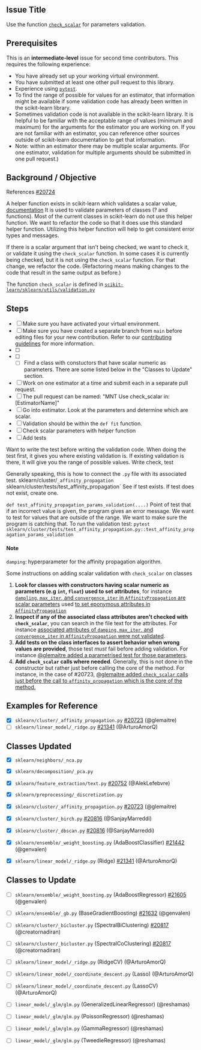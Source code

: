 ## Issue Title
Use the function [`check_scalar`](https://scikit-learn.org/dev/modules/generated/sklearn.utils.check_scalar.html?highlight=check_scalar#sklearn.utils.check_scalar) for parameters validation. 

## Prerequisites
This is an **intermediate-level** issue for second time contributors. This requires the following experience:
- You have already set up your working virtual environment.
- You have submitted at least one other pull request to this library.
- Experience using [`pytest`](https://docs.pytest.org/en/6.2.x/).
- To find the range of possible for values for an estimator, that information might be available if some validation code has already been written in the scikit-learn library.
- Sometimes validation code is not available in the scikit-learn library.  It is helpful to be familiar with the acceptable range of values (minimum and maximum) for the arguments for the estimator you are working on. If you are not familiar with an estimator, you can reference other sources outside of scikit-learn documentation to get that information. 
- Note: within an estimator there may be multiple scalar arguments. (For one estimator, validation for multiple arguments should be submitted in one pull request.)

## Background / Objective

References [#20724](https://github.com/scikit-learn/scikit-learn/issues/20724)

A helper function exists in scikit-learn which validates a scalar value, [documentation](https://scikit-learn.org/stable/modules/generated/sklearn.utils.check_scalar.html)
It is used to validate parameters of classes (? and functions). Most of the current classes in scikit-learn do not use this helper function.  We want to refactor the code so that it does use this standard helper function. Utilizing this helper function will help to get consistent error types and messages.

If there is a scalar argument that isn't being checked, we want to check it, or validate it using the `check_scalar` function.  In some cases it is currently being checked, but it is not using the `check_scalar` function.  For that change, we refactor the code.  (Refactoring means making changes to the code that result in the same output as before.)

The function `check_scalar` is defined in [`scikit-learn/sklearn/utils/validation.py`](https://github.com/scikit-learn/scikit-learn/blob/6077d52b706d118c0d9fb1e69c254bc67e15b078/sklearn/utils/validation.py)


## Steps
- [ ] Make sure you have activated your virtual environment.
- [ ] Make sure you have created a separate branch from `main` before editing files for your new contribution. Refer to our [contributing guidelines](https://scikit-learn.org/dev/developers/contributing.html#how-to-contribute) for more information.
- [ ] 
- [ ] - [ ] Find a class with constuctors that have scalar numeric as parameters. There are some listed below in the "Classes to Update" section. 

- [ ] Work on one estimator at a time and submit each in a separate pull request. 
- [ ] The pull request can be named:  "MNT Use check_scalar in: [EstimatorName]"
- [ ] Go into estimator.  Look at the parameters and determine which are scalar.
- [ ] Validation should be within the `def fit` function. 
- [ ] Check scalar parameters with helper function
- [ ] Add tests

Want to write the test before writing the validation code.  When doing the test first, it gives you where existing validation is.  If existing validation is there, it will give you the range of possible values. 
Write check, test 

Generally speaking, this is how to connect the `.py` file with its associated test.
sklearn/cluster/`_affinity_propagation`
sklearn/cluster/tests/test_affinity_propagation`
See if test exists.  If test does not exist, create one.

`def test_affinity_propagation_params_validation(....)`
Point of test that if an incorrect value is given, the program gives an error message.
We want to test for values that are outside of the range. We want to make sure the program is catching that.
To run the validation test:  `pytest sklearn/cluster/tests/test_affinity_propagation.py::test_affinity_propagation_params_validation`

#### Note
`damping`:  hyperparameter for the affinity propagation algorithm.


Some instructions on adding scalar validation with `check_scalar` on classes
 
1. **Look for classes with constructors having scalar numeric as parameters (e.g `int`, `float`) used to set attributes**, for instance [`dampling`, `max_iter`, and `convergence_iter` in `AffinityPropagation` are scalar parameters]( https://github.com/scikit-learn/scikit-learn/pull/20723/files#diff-62083de22888eadb572404f8f7255a19a74370eeaf2a893858b066d90ada979eL273-L285)  used [to set eponymous attributes in `AffinityPropagation`](https://github.com/scikit-learn/scikit-learn/pull/20723/files#diff-62083de22888eadb572404f8f7255a19a74370eeaf2a893858b066d90ada979eR404-R406)
1. **Inspect if any of the associated class attributes aren't checked with `check_scalar`**, you can search in the file text for the attributes. For instance [associated attributes of `damping`, `max_iter`, and `convergence_iter` in `AffinityPropagation` were not validated](https://github.com/scikit-learn/scikit-learn/pull/20723/files#diff-62083de22888eadb572404f8f7255a19a74370eeaf2a893858b066d90ada979eL458).
1. **Add tests on the class interfaces to assert behavior when wrong values are provided**, those test _must_ fail before adding validation. For instance [@glemaitre added a parametrised test for those parameters](https://github.com/scikit-learn/scikit-learn/pull/20723/files#diff-35c6902baaa6b79819df8746c45a68f5d9057003fcd4189ac1d44213ac1eced2R76-R95).
1. **Add `check_scalar` calls where needed**. Generally, this is not done in the constructor but rather just before calling the core of the method. For instance, in the case of #20723, [@glemaitre added `check_scalar` calls just before the call to `affinity_propagation` which is the core of the method.](https://github.com/scikit-learn/scikit-learn/pull/20723/files#diff-62083de22888eadb572404f8f7255a19a74370eeaf2a893858b066d90ada979eR460-R475)

## Examples for Reference
- [x] `sklearn/cluster/_affinity_propagation.py`  [#20723](https://github.com/scikit-learn/scikit-learn/pull/20723) (@glemaitre)
- [ ] `sklearn/linear_model/_ridge.py`  [#21341](https://github.com/scikit-learn/scikit-learn/pull/21341) (@ArturoAmorQ)

## Classes Updated
- [x] `sklearn/neighbors/_nca.py`
- [x] `sklearn/decomposition/_pca.py`
- [x] `sklearn/feature_extraction/text.py`    [#20752](https://github.com/scikit-learn/scikit-learn/pull/20752) (@AlekLefebvre)
- [x] `sklearn/preprocessing/_discretization.py`
- [x] `sklearn/cluster/_affinity_propagation.py`  [#20723](https://github.com/scikit-learn/scikit-learn/pull/20723) (@glemaitre)
- [x] `sklearn/cluster/_birch.py`  [#20816](https://github.com/scikit-learn/scikit-learn/pull/20816) (@SanjayMarreddi)
- [x] `sklearn/cluster/_dbscan.py`  [#20816](https://github.com/scikit-learn/scikit-learn/pull/20816) (@SanjayMarreddi)
- [x] `sklearn/ensemble/_weight_boosting.py` (AdaBoostClassifier)  [#21442](https://github.com/scikit-learn/scikit-learn/pull/21442) (@genvalen)
- [x] `sklearn/linear_model/_ridge.py`  (Ridge) [#21341](https://github.com/scikit-learn/scikit-learn/pull/21341) (@ArturoAmorQ)


## Classes to Update
- [ ] `sklearn/ensemble/_weight_boosting.py` (AdaBoostRegressor)  [#21605](https://github.com/scikit-learn/scikit-learn/pull/21605) (@genvalen)
- [ ] `sklearn/ensemble/_gb.py` (BaseGradientBoosting)  [#21632](https://github.com/scikit-learn/scikit-learn/pull/21632) (@genvalen)
- [ ] `sklearn/cluster/_bicluster.py` (SpectralBiClustering)  [#20817](https://github.com/scikit-learn/scikit-learn/pull/20817) (@creatornadiran)
- [ ] `sklearn/cluster/_bicluster.py` (SpectralCoClustering)  [#20817](https://github.com/scikit-learn/scikit-learn/pull/20817) (@creatornadiran)
- [ ] `sklearn/linear_model/_ridge.py`  (RidgeCV)      (@ArturoAmorQ)
- [ ] `sklearn/linear_model/_coordinate_descent.py` (Lasso) (@ArturoAmorQ)
- [ ] `sklearn/linear_model/_coordinate_descent.py` (LassoCV) (@ArturoAmorQ)
- [ ] `linear_model/_glm/glm.py` (GeneralizedLinearRegressor) (@reshamas)
- [ ] `linear_model/_glm/glm.py` (PoissonRegressor)  (@reshamas)
- [ ] `linear_model/_glm/glm.py` (GammaRegressor)  (@reshamas)
- [ ] `linear_model/_glm/glm.py` (TweedieRegressor)  (@reshamas)

